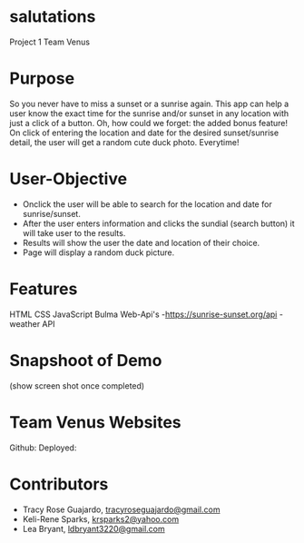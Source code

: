 # salutations
Project 1 Team Venus

# Purpose 
So you never have to miss a sunset or a sunrise again. This app can help a user know the exact time for the sunrise and/or sunset in any location with just a click of a button. Oh, how could we forget: the added bonus feature! On click of entering the location and date for the desired sunset/sunrise detail, the user will get a random cute duck photo. Everytime!  

# User-Objective 
-  Onclick the user will be able to search for the location and date for sunrise/sunset.
- After the user enters information and clicks the sundial (search button) it will take user to the results. 
- Results will show the user the date and location of their choice. 
- Page will display a random duck picture. 


# Features 
HTML 
CSS
JavaScript
Bulma 
Web-Api's 
-https://sunrise-sunset.org/api
-weather API

# Snapshoot of Demo
(show screen shot once completed)

# Team Venus Websites 
Github:
Deployed:

# Contributors 
- Tracy Rose Guajardo, tracyroseguajardo@gmail.com
- Keli-Rene Sparks, krsparks2@yahoo.com
- Lea Bryant, ldbryant3220@gmail.com
